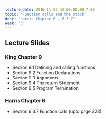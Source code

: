 ```yaml
---
lecture_date: 2016-11-02 10:00:00.00-7:00
topic: "Function calls and the stack"
desc: "Harris Chapter 6 - 6.3.7"
week: "6"
---
```


## Lecture Slides


### King Chapter 9

* Section 9.1 Defining and calling functions
* Section 9.2 Function Declarations
* Section 9.3 Arguments
* Section 9.4 The return Statement
* Section 9.5 Program Termination

### Harris Chapter 6

* Section 6.3.7 Function calls (upto page 323)
